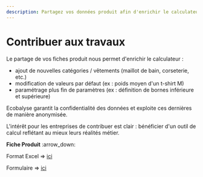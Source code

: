 ```yaml
---
description: Partagez vos données produit afin d'enrichir le calculateur
---
```


# Contribuer aux travaux

Le partage de vos fiches produit nous permet d'enrichir le calculateur : &#x20;

* ajout de nouvelles catégories / vêtements (maillot de bain, corseterie, etc.)
* modification de valeurs par défaut (ex : poids moyen d'un t-shirt M)
* paramétrage plus fin de paramètres (ex : définition de bornes inférieure et supérieure)

Ecobalyse garantit la confidentialité des données et exploite ces dernières de manière anonymisée.&#x20;

L'intérêt pour les entreprises de contribuer est clair : bénéficier d'un outil de calcul reflétant au mieux leurs réalités métier.&#x20;



**Fiche Produit**  :arrow\_down:

Format Excel => [ici](https://docs.google.com/spreadsheets/d/1rplAhGN8aFDeRiCHThD2Ze2WgT6HI3WKUI8AwSE2wUc/edit?usp=sharing)

Formulaire => [ici](https://docs.google.com/forms/d/e/1FAIpQLSdDRtYxx4tBE4bDD2d8t-h33IOTh1FlDjxd6gGS7dRJWyH-gg/viewform)

